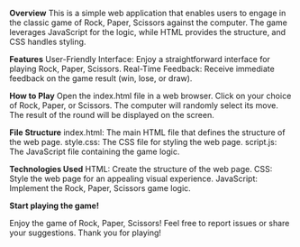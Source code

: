 **Overview**
This is a simple web application that enables users to engage in the classic game of Rock, Paper, Scissors against the computer. The game leverages JavaScript for the logic, while HTML provides the structure, and CSS handles styling.


**Features**
User-Friendly Interface: Enjoy a straightforward interface for playing Rock, Paper, Scissors.
Real-Time Feedback: Receive immediate feedback on the game result (win, lose, or draw).


**How to Play**
Open the index.html file in a web browser.
Click on your choice of Rock, Paper, or Scissors.
The computer will randomly select its move.
The result of the round will be displayed on the screen.


**File Structure**
index.html: The main HTML file that defines the structure of the web page.
style.css: The CSS file for styling the web page.
script.js: The JavaScript file containing the game logic.


**Technologies Used**
HTML: Create the structure of the web page.
CSS: Style the web page for an appealing visual experience.
JavaScript: Implement the Rock, Paper, Scissors game logic.


**Start playing the game!**

Enjoy the game of Rock, Paper, Scissors! Feel free to report issues or share your suggestions. Thank you for playing!

